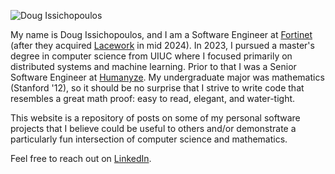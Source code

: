 ![Doug Issichopoulos](/assets/images/doug_headshot.png)

My name is Doug Issichopoulos, and I am a Software Engineer at [Fortinet](https://www.fortinet.com/) (after they acquired [Lacework](https://www.lacework.com/) in mid 2024). In 2023, I pursued a master's degree in computer science from UIUC where I focused primarily on distributed systems and machine learning. Prior to that I was a Senior Software Engineer at [Humanyze](https://www.humanyze.com). My undergraduate major was mathematics (Stanford '12), so it should be no surprise that I strive to write code that resembles a great math proof: easy to read, elegant, and water-tight.

This website is a repository of posts on some of my personal software projects that I believe could be useful to others and/or demonstrate a particularly fun intersection of computer science and mathematics.

Feel free to reach out on [LinkedIn](https://www.linkedin.com/in/dougissi).
